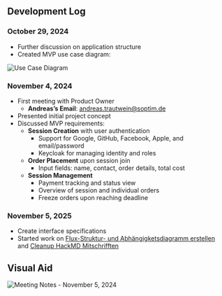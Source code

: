 ## Development Log

### October 29, 2024

- Further discussion on application structure
- Created MVP use case diagram:

![Use Case Diagram](https://cdn-0.plantuml.com/plantuml/png/VP71JiCm38RlUOfezuqxggeDk8108FO4RkkraT9KYfqXfhqB5vw14xU-6CoBfqgRTdFyVqwS_ryIG-JKUsEWvY7Qny0OaSXXPBH0rcNXnN65nEWzXaQKFYkliONW3XEg3COamXe8xMpjU9T2Qp7cuTc1eFk8m7YEKTrvX-FNYVC3NS0gT1oHbNeQN3Y7jXWz42dqZB35oMQhn9qey5zC-dV7RnwVsK6dEmzly7cHWhHfiL9gdQhUyKNGZpzKTme-e4UUBlIEn90Y1BQT2xkq6NzR33UGw6FyFgqHLqspHeyr6pFO-RwqlUbjiPzRPqpsrHQBXNpBtjgYSA7sgS6oD6Bd5VNQiBmsBpKwfQKtsKaXoSsuuqdo6UHYgRKlaQYGy-b54hDpcHqLJ4-ggObB34tgFVy1)

### November 4, 2024

- First meeting with Product Owner
    -  **Andreas’s Email**: andreas.trautwein@soptim.de
- Presented initial project concept
- Discussed MVP requirements:
  - **Session Creation** with user authentication
    - Support for Google, GitHub, Facebook, Apple, and email/password
    - Keycloak for managing identity and roles
  - **Order Placement** upon session join
    - Input fields: name, contact, order details, total cost
  - **Session Management**
    - Payment tracking and status view
    - Overview of session and individual orders
    - Freeze orders upon reaching deadline

### November 5, 2025

- Create interface specifications
- Started work on
    [Flux-Struktur- und Abhängigketsdiagramm erstellen](https://github.com/orgs/food2gether/projects/2/views/4?pane=issue&itemId=85945718&issue=food2gether%7Cdocumentation%7C3) and
    [Cleanup HackMD Mitschrifften](https://github.com/orgs/food2gether/projects/2/views/4?pane=issue&itemId=85906118&issue=food2gether%7Cdocumentation%7C1)

## Visual Aid

![Meeting Notes - November 5, 2024](https://hackmd.io/_uploads/SynDOswbke.jpg)
